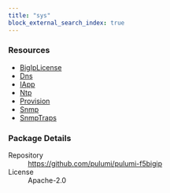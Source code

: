 ```yaml
---
title: "sys"
block_external_search_index: true
---
```


<!-- WARNING: this file was generated by Pulumi Docs Generator. -->
<!-- Do not edit by hand unless you're certain you know what you are doing! -->



<h3>Resources</h3>
<ul class="api">
    <li><a href="bigiplicense" title="BigIpLicense"><span class="symbol resource"></span>BigIpLicense</a></li>
    <li><a href="dns" title="Dns"><span class="symbol resource"></span>Dns</a></li>
    <li><a href="iapp" title="IApp"><span class="symbol resource"></span>IApp</a></li>
    <li><a href="ntp" title="Ntp"><span class="symbol resource"></span>Ntp</a></li>
    <li><a href="provision" title="Provision"><span class="symbol resource"></span>Provision</a></li>
    <li><a href="snmp" title="Snmp"><span class="symbol resource"></span>Snmp</a></li>
    <li><a href="snmptraps" title="SnmpTraps"><span class="symbol resource"></span>SnmpTraps</a></li>
</ul>

<h3>Package Details</h3>
<dl class="package-details">
	<dt>Repository</dt>
	<dd><a href="https://github.com/pulumi/pulumi-f5bigip">https://github.com/pulumi/pulumi-f5bigip</a></dd>
	<dt>License</dt>
	<dd>Apache-2.0</dd>
    
</dl>

